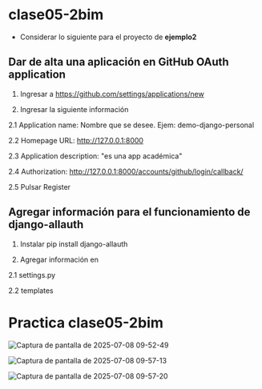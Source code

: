 # clase05-2bim

* Considerar lo siguiente para el proyecto de **ejemplo2**

## Dar de alta una aplicación en GitHub OAuth application

1. Ingresar a https://github.com/settings/applications/new

2. Ingresar la siguiente información

2.1 Application name: Nombre que se desee. Ejem: demo-django-personal

2.2 Homepage URL: http://127.0.0.1:8000

2.3 Application description: "es una app académica"

2.4 Authorization: http://127.0.0.1:8000/accounts/github/login/callback/

2.5 Pulsar Register

## Agregar información para el funcionamiento de django-allauth

1. Instalar pip install django-allauth

2. Agregar información en

2.1 settings.py

2.2 templates


# Practica clase05-2bim
![Captura de pantalla de 2025-07-08 09-52-49](https://github.com/user-attachments/assets/aa26b8bf-1495-4faa-a784-0a89e4d959e7)

![Captura de pantalla de 2025-07-08 09-57-13](https://github.com/user-attachments/assets/529e4f29-fe6b-40f8-960b-12dbaeeeb2a0)

![Captura de pantalla de 2025-07-08 09-57-20](https://github.com/user-attachments/assets/77f1b6db-1d7a-4fff-918d-e561996ed55d)


